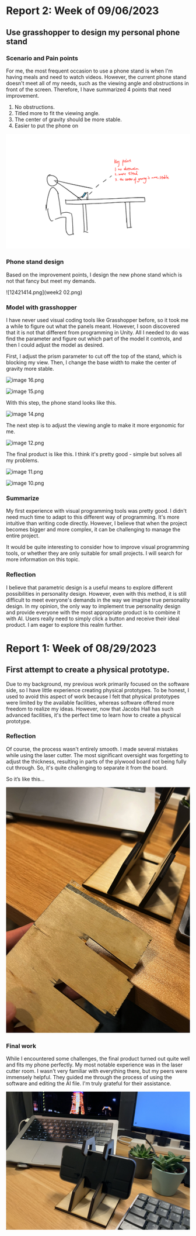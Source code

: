 # Report 2: Week of 09/06/2023

## Use grasshopper to design my personal phone stand

### Scenario and Pain points

For me, the most frequent occasion to use a phone stand is when I'm having meals and need to watch videos. However, the current phone stand doesn't meet all of my needs, such as the viewing angle and obstructions in front of the screen. Therefore, I have summarized 4 points that need improvement.

1. No obstructions.
2. Titled more to fit the viewing angle.
3. The center of gravity should be more stable.
4. Easier to put the phone on 

![123123.png](images/week2-01.png)

### Phone stand design

Based on the improvement points, I design the new phone stand which is not that fancy but meet my demands.

![12421414.png](week2 02.png)

### Model with grasshopper

I have never used visual coding tools like Grasshopper before, so it took me a while to figure out what the panels meant. However, I soon discovered that it is not that different from programming in Unity. All I needed to do was find the parameter and figure out which part of the model it controls, and then I could adjust the model as desired.

First, I adjust the prism parameter to cut off the top of the stand, which is blocking my view. Then, I change the base width to make the center of gravity more stable. 

![image 16.png](Report%202%20Week%20of%2009%2006%202023%20c817d957817d457ab9758b68f17c2e21/image_16.png)

![image 15.png](Report%202%20Week%20of%2009%2006%202023%20c817d957817d457ab9758b68f17c2e21/image_15.png)

With this step, the phone stand looks like this.

![image 14.png](Report%202%20Week%20of%2009%2006%202023%20c817d957817d457ab9758b68f17c2e21/image_14.png)

The next step is to adjust the viewing angle to make it more ergonomic for me.

![image 12.png](Report%202%20Week%20of%2009%2006%202023%20c817d957817d457ab9758b68f17c2e21/image_12.png)

The final product is like this. I think it's pretty good - simple but solves all my problems.

![image 11.png](Report%202%20Week%20of%2009%2006%202023%20c817d957817d457ab9758b68f17c2e21/image_11.png)

![image 10.png](Report%202%20Week%20of%2009%2006%202023%20c817d957817d457ab9758b68f17c2e21/image_10.png)

### Summarize

My first experience with visual programming tools was pretty good. I didn't need much time to adapt to this different way of programming. It's more intuitive than writing code directly. However, I believe that when the project becomes bigger and more complex, it can be challenging to manage the entire project.

It would be quite interesting to consider how to improve visual programming tools, or whether they are only suitable for small projects. I will search for more information on this topic.

### Reflection

I believe that parametric design is a useful means to explore different possibilities in personality design. However, even with this method, it is still difficult to meet everyone's demands in the way we imagine true personality design. In my opinion, the only way to implement true personality design and provide everyone with the most appropriate product is to combine it with AI. Users really need to simply click a button and receive their ideal product. I am eager to explore this realm further.

# Report 1: Week of 08/29/2023

## First attempt to create a physical prototype.

Due to my background, my previous work primarily focused on the software side, so I have little experience creating physical prototypes. To be honest, I used to avoid this aspect of work because I felt that physical prototypes were limited by the available facilities, whereas software offered more freedom to realize my ideas. However, now that Jacobs Hall has such advanced facilities, it's the perfect time to learn how to create a physical prototype.

### Reflection

Of course, the process wasn't entirely smooth. I made several mistakes while using the laser cutter. The most significant oversight was forgetting to adjust the thickness, resulting in parts of the plywood board not being fully cut through. So, it's quite challenging to separate it from the board.

So it’s like this…

![image1](images/WechatIMG162.jpg)

### Final work

While I encountered some challenges, the final product turned out quite well and fits my phone perfectly. My most notable experience was in the laser cutter room. I wasn't very familiar with everything there, but my peers were immensely helpful. They guided me through the process of using the software and editing the AI file. I'm truly grateful for their assistance.

![image2](images/WechatIMG161.jpg)
